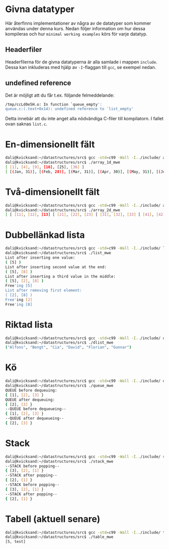 # Givna datatyper

Här återfinns implementationer av några av de datatyper som kommer användas
under denna kurs. Nedan följer information om hur dessa kompileras och hur
`minimal working examples` körs för varje datatyp.

## Headerfiler

Headerfilerna för de givna datatyperna är alla samlade i mappen `include`. Dessa
kan inkluderas med hjälp av `-I`-flaggan till `gcc`, se exempel nedan.

## undefined reference

Det är möjligt att du får t.ex. följande felmeddelande:

```bash
/tmp/ccLd0e5H.o: In function `queue_empty':
queue.c:(.text+0x14): undefined reference to `list_empty'
```

Detta innebär att du inte anget alla nödvändiga C-filer till kompilatorn. I
fallet ovan saknas `list.c`.

# En-dimensionellt fält

```bash
dali@kvicksand:~/datastructures/src$ gcc -std=c99 -Wall -I../include/ array_1d/array_1d.c array_1d/array_1d_mwe.c -o array_1d_mwe
dali@kvicksand:~/datastructures/src$ ./array_1d_mwe
[ [1], [4], [9], [16], [25], [36] ]
[ [(Jan, 31)], [(Feb, 28)], [(Mar, 31)], [(Apr, 30)], [(May, 31)], [(Jun, 30)], [(Jul, 31)], [(Aug, 31)], [(Sep, 30)], [(Oct, 31)], [(Nov, 30)], [(Dec, 31)] ]
```
# Två-dimensionellt fält

```bash
dali@kvicksand:~/datastructures/src$ gcc -std=c99 -Wall -I../include/ array_2d/array_2d.c array_2d/array_2d_mwe.c -o array_2d_mwe
dali@kvicksand:~/datastructures/src$ ./array_2d_mwe
[ [ [11], [12], [13] [ [21], [22], [23] [ [31], [32], [33] [ [41], [42], [43] ]
```
# Dubbellänkad lista

```bash
dali@kvicksand:~/datastructures/src$ gcc -std=c99 -Wall -I../include/ list/list.c list/list_mwe.c -o list_mwe
dali@kvicksand:~/datastructures/src$ ./list_mwe
List after inserting one value:
( [5] )
List after inserting second value at the end:
( [5], [8] )
List after inserting a third value in the middle:
( [5], [2], [8] )
Free'ing [5]
List after removing first element:
( [2], [8] )
Free'ing [2]
Free'ing [8]
```

# Riktad lista

```bash
dali@kvicksand:~/datastructures/src$ gcc -std=c99 -Wall -I../include/ dlist/dlist.c dlist/dlist_mwe.c -o dlist_mwe
dali@kvicksand:~/datastructures/src$ ./dlist_mwe
("Alfons", "Bengt", "Cia", "David", "Florian", "Gunnar")
```

# Kö

```bash
dali@kvicksand:~/datastructures/src$ gcc -std=c99 -Wall -I../include/ queue/queue.c queue/queue_mwe.c list/list.c -o queue_mwe
dali@kvicksand:~/datastructures/src$ ./queue_mwe
QUEUE before dequeuing:
{ [1], [2], [3] }
QUEUE after dequeuing:
{ [2], [3] }
--QUEUE before dequeueing--
{ [1], [2], [3] }
--QUEUE after dequeueing--
{ [2], [3] }
```


# Stack

```bash
dali@kvicksand:~/datastructures/src$ gcc -std=c99 -Wall -I../include/ stack/stack.c stack/stack_mwe.c -o stack_mwe
dali@kvicksand:~/datastructures/src$ ./stack_mwe
--STACK before popping--
{ [3], [2], [1] }
--STACK after popping--
{ [2], [1] }
--STACK before popping--
{ [3], [2], [1] }
--STACK after popping--
{ [2], [1] }
```

# Tabell (aktuell senare)

```bash
dali@kvicksand:~/datastructures/src$ gcc -std=c99 -Wall -I../include/ table/table.c table/table_mwe.c dlist/dlist.c -o table_mwe
dali@kvicksand:~/datastructures/src$ ./table_mwe
[5, test]
```

